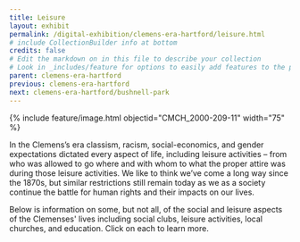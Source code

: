 ```yaml
---
title: Leisure
layout: exhibit
permalink: /digital-exhibition/clemens-era-hartford/leisure.html
# include CollectionBuilder info at bottom
credits: false
# Edit the markdown on in this file to describe your collection
# Look in _includes/feature for options to easily add features to the page
parent: clemens-era-hartford
previous: clemens-era-hartford
next: clemens-era-hartford/bushnell-park
---
```


{% include feature/image.html objectid="CMCH_2000-209-11" width="75" %}

In the Clemens’s era classism, racism, social-economics, and gender expectations dictated every aspect of life, including leisure activities – from who was allowed to go where and with whom to what the proper attire was during those leisure activities. We like to think we’ve come a long way since the 1870s, but similar restrictions still remain today as we as a society continue the battle for human rights and their impacts on our lives. 

Below is information on some, but not all, of the social and leisure aspects of the Clemenses' lives including social clubs, leisure activities, local churches, and education. Click on each to learn more.
